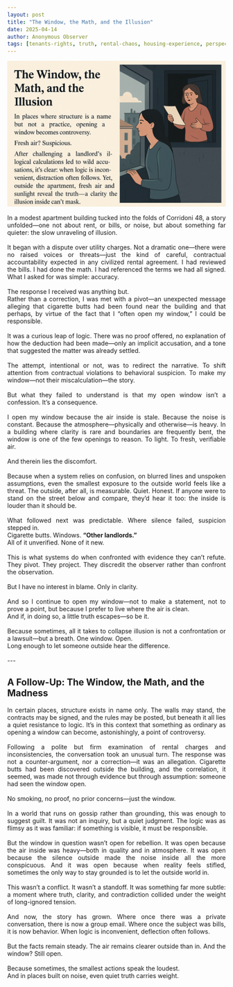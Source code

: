 ```yaml
---
layout: post
title: "The Window, the Math, and the Illusion"
date: 2025-04-14
author: Anonymous Observer
tags: [tenants-rights, truth, rental-chaos, housing-experience, perspective]
---
```


![The Window, the Math, and the Madness](/images/F016B3F2-A015-4A3C-BC4B-E8E4032BF288.png)

<div align="justify">
In a modest apartment building tucked into the folds of Corridoni 48, a story unfolded—one not about rent, or bills, or noise, but about something far quieter: the slow unraveling of illusion.
</div>
<br>
<div align="justify">
It began with a dispute over utility charges. Not a dramatic one—there were no raised voices or threats—just the kind of careful, contractual accountability expected in any civilized rental agreement. I had reviewed the bills. I had done the math. I had referenced the terms we had all signed. What I asked for was simple: accuracy.
</div>
<br>
<div align="justify">
The response I received was anything but.<br>
Rather than a correction, I was met with a pivot—an unexpected message alleging that cigarette butts had been found near the building and that perhaps, by virtue of the fact that I “often open my window,” I could be responsible.
</div>
<br>
<div align="justify">
It was a curious leap of logic. There was no proof offered, no explanation of how the deduction had been made—only an implicit accusation, and a tone that suggested the matter was already settled.
</div>
<br>
<div align="justify">
The attempt, intentional or not, was to redirect the narrative. To shift attention from contractual violations to behavioral suspicion. To make my window—not their miscalculation—the story.
</div>
<br>
<div align="justify">
But what they failed to understand is that my open window isn’t a confession. It’s a consequence.
</div>
<br>
<div align="justify">
I open my window because the air inside is stale. Because the noise is constant. Because the atmosphere—physically and otherwise—is heavy. In a building where clarity is rare and boundaries are frequently bent, the window is one of the few openings to reason. To light. To fresh, verifiable air.
</div>
<br>
<div align="justify">
And therein lies the discomfort.
</div>
<br>
<div align="justify">
Because when a system relies on confusion, on blurred lines and unspoken assumptions, even the smallest exposure to the outside world feels like a threat. The outside, after all, is measurable. Quiet. Honest. If anyone were to stand on the street below and compare, they’d hear it too: the inside is louder than it should be.
</div>
<br>
<div align="justify">
What followed next was predictable. Where silence failed, suspicion stepped in.  <br>
Cigarette butts. Windows. <strong>“Other landlords.”</strong>  <br>
All of it unverified. None of it new.
</div>
<br>
<div align="justify">
This is what systems do when confronted with evidence they can’t refute. They pivot. They project. They discredit the observer rather than confront the observation.
</div>
<br>
<div align="justify">
But I have no interest in blame. Only in clarity.
</div>
<br>
<div align="justify">
And so I continue to open my window—not to make a statement, not to prove a point, but because I prefer to live where the air is clean.  <br>
And if, in doing so, a little truth escapes—so be it.
</div>
<br>
<div align="justify">
Because sometimes, all it takes to collapse illusion is not a confrontation or a lawsuit—but a breath.  
One window. Open.  <br>
Long enough to let someone outside hear the difference.
</div>
<br>
---

## A Follow-Up: The Window, the Math, and the Madness

<div align="justify">
In certain places, structure exists in name only. The walls may stand, the contracts may be signed, and the rules may be posted, but beneath it all lies a quiet resistance to logic. It’s in this context that something as ordinary as opening a window can become, astonishingly, a point of controversy.
</div>
<br>
<div align="justify">
Following a polite but firm examination of rental charges and inconsistencies, the conversation took an unusual turn. The response was not a counter-argument, nor a correction—it was an allegation. Cigarette butts had been discovered outside the building, and the correlation, it seemed, was made not through evidence but through assumption: someone had seen the window open.
</div>
<br>
<div align="justify">
No smoking, no proof, no prior concerns—just the window.
</div>
<br>
<div align="justify">
In a world that runs on gossip rather than grounding, this was enough to suggest guilt. It was not an inquiry, but a quiet judgment. The logic was as flimsy as it was familiar: if something is visible, it must be responsible.
</div>
<br>
<div align="justify">
But the window in question wasn’t open for rebellion. It was open because the air inside was heavy—both in quality and in atmosphere. It was open because the silence outside made the noise inside all the more conspicuous. And it was open because when reality feels stifled, sometimes the only way to stay grounded is to let the outside world in.
</div>
<br>
<div align="justify">
This wasn’t a conflict. It wasn’t a standoff. It was something far more subtle: a moment where truth, clarity, and contradiction collided under the weight of long-ignored tension.
</div>
<br>
<div align="justify">
And now, the story has grown. Where once there was a private conversation, there is now a group email. Where once the subject was bills, it is now behavior. When logic is inconvenient, deflection often follows.
</div>
<br>
<div align="justify">
But the facts remain steady. The air remains clearer outside than in. And the window? Still open.
</div>
<br>
<div align="justify">
Because sometimes, the smallest actions speak the loudest.  <br>
And in places built on noise, even quiet truth carries weight.
</div>

